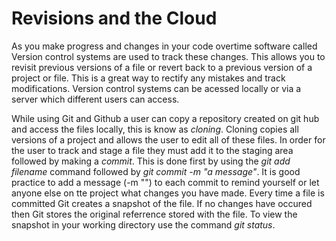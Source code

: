 # Revisions and the Cloud

As you make progress and changes in your code overtime software called Version control systems are used to track these changes. This allows you to revisit previous versions of a file or revert back to a previous version of a project or file. This is a great way to rectify any mistakes and track modifications. Version control systems can be acessed locally or via a server which different users can access.

While using Git and Github a user can copy a repository created on git hub and access the files locally, this is know as *cloning*. Cloning copies all versions of a project and allows the user to edit all of these files. In order for the user to track and stage a file they must add it to the staging area followed by making a *commit*. This is done first by using the *git add filename* command followed by *git commit -m "a message"*. It is good practice to add a message (-m "") to each commit to remind yourself or let anyone else on tte project what changes you have made. Every time a file is committed Git creates a snapshot of the file. If no changes have occured then Git stores the original referrence stored with the file. To view the snapshot in your working directory use the command *git status*.

